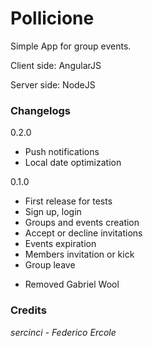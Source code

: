 # Pollicione
Simple App for group events.

Client side: AngularJS

Server side: NodeJS

### Changelogs

0.2.0
+ Push notifications
+ Local date optimization

0.1.0
+ First release for tests
+ Sign up, login
+ Groups and events creation 
+ Accept or decline invitations
+ Events expiration
+ Members invitation or kick
+ Group leave
- Removed Gabriel Wool

### Credits

_sercinci - Federico Ercole_